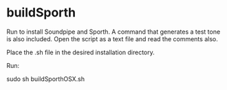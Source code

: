 # buildSporth

Run to install Soundpipe and Sporth. A command that generates a test tone is also included. Open the script as a text file and read the comments also. 


Place the .sh file in the desired installation directory.


Run:

sudo sh buildSporthOSX.sh
